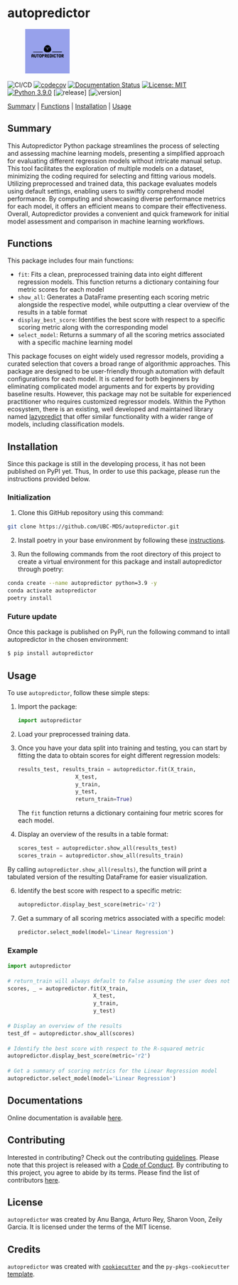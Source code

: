# autopredictor

<figure>
    <img src="https://github.com/UBC-MDS/autopredictor/blob/main/docs/img/image.png" width="100">
</figure>

![CI/CD](https://github.com/UBC-MDS/autopredictor/actions/workflows/ci-cd.yml/badge.svg) [![codecov](https://codecov.io/gh/UBC-MDS/autopredictor/branch/main/graph/badge.svg)](https://codecov.io/gh/UBC-MDS/autopredictor) [![Documentation Status](https://readthedocs.org/projects/autopredictor/badge/?version=latest)](https://autopredictor.readthedocs.io/en/latest/?badge=latest) [![License: MIT](https://img.shields.io/badge/License-MIT-yellow.svg)](https://opensource.org/licenses/MIT) [![Python 3.9.0](https://img.shields.io/badge/python-3.9.0-blue.svg)](https://www.python.org/downloads/release/python-390/) [![release](https://img.shields.io/github/release-date/UBC-MDS/autopredictor)] [![version](https://img.shields.io/github/v/release/UBC-MDS/autopredictor)]

[Summary](#summary) | [Functions](#functions) | [Installation](#installation) | [Usage](#usage)

## Summary

This Autopredictor Python package streamlines the process of selecting and assessing machine learning models, presenting a simplified approach for evaluating different regression models without intricate manual setup. This tool facilitates the exploration of multiple models on a dataset, minimizing the coding required for selecting and fitting various models. Utilizing preprocessed and trained data, this package evaluates models using default settings, enabling users to swiftly comprehend model performance. By computing and showcasing diverse performance metrics for each model, it offers an efficient means to compare their effectiveness. Overall, Autopredictor provides a convenient and quick framework for initial model assessment and comparison in machine learning workflows.

## Functions

This package includes four main functions:
- `fit`: Fits a clean, preprocessed training data into eight different regression models. This function returns a dictionary containing four metric scores for each model
- `show_all`: Generates a DataFrame presenting each scoring metric alongside the respective model, while outputting a clear overview of the results in a table format
- `display_best_score`: Identifies the best score with respect to a specific scoring metric along with the corresponding model
- `select_model`: Returns a summary of all the scoring metrics associated with a specific machine learning model

This package focuses on eight widely used regressor models, providing a curated selection that covers a broad range of algorithmic approaches. This package are designed to be user-friendly through automation with default configurations for each model. It is catered for both beginners by eliminating complicated model arguments and for experts by providing baseline results. However, this package may not be suitable for experienced practitioner who requires customized regressor models. Within the Python ecosystem, there is an existing, well developed and maintained library named [lazypredict](https://pypi.org/project/lazypredict/) that offer similar functionality with a wider range of models, including classification models.

## Installation

Since this package is still in the developing process, it has not been published on PyPI yet. Thus, In order to use this package, please run the instructions provided below.

### Initialization
1. Clone this GitHub repository using this command:
```bash
git clone https://github.com/UBC-MDS/autopredictor.git
```

2. Install poetry in your base environment by following these [instructions](https://python-poetry.org/docs/#installation).

3. Run the following commands from the root directory of this project to create a virtual environment for this package and install autopredictor through poetry:
```bash
conda create --name autopredictor python=3.9 -y
conda activate autopredictor
poetry install
```

### Future update

Once this package is published on PyPi, run the following command to intall autopredictor in the chosen environment:
```bash
$ pip install autopredictor
```

## Usage


To use `autopredictor`, follow these simple steps:

1. Import the package:

    ```python
    import autopredictor
    ```

2. Load your preprocessed training data.


3. Once you have your data split into training and testing, you can start by fitting the data to obtain scores for eight different regression models:
    ```python
    results_test, results_train = autopredictor.fit(X_train,
                      X_test,
                      y_train,
                      y_test,
                      return_train=True)
    ```

    The `fit` function returns a dictionary containing four metric scores for each model.

5. Display an overview of the results in a table format:

    ```python
    scores_test = autopredictor.show_all(results_test)
    scores_train = autopredictor.show_all(results_train)
    ```

By calling `autopredictor.show_all(results)`, the function will print a tabulated version of the resulting DataFrame for easier visualization.

6. Identify the best score with respect to a specific metric:

    ```python
    autopredictor.display_best_score(metric='r2')
    ```

7. Get a summary of all scoring metrics associated with a specific model:

    ```python
    predictor.select_model(model='Linear Regression')
    ```

### Example

```python
import autopredictor

# return_train will always default to False assuming the user does not want to see the train scores
scores, _ = autopredictor.fit(X_train, 
                           X_test, 
                           y_train, 
                           y_test)

# Display an overview of the results
test_df = autopredictor.show_all(scores)

# Identify the best score with respect to the R-squared metric
autopredictor.display_best_score(metric='r2')

# Get a summary of scoring metrics for the Linear Regression model
autopredictor.select_model(model='Linear Regression')
```

## Documentations
Online documentation is available [here](https://readthedocs.org/projects/autopredictor/).

## Contributing

Interested in contributing? Check out the contributing [guidelines](https://github.com/UBC-MDS/autopredictor/blob/main/CONTRIBUTING.md). Please note that this project is released with a [Code of Conduct](https://github.com/UBC-MDS/autopredictor/blob/main/CONDUCT.md). By contributing to this project, you agree to abide by its terms. Please find the list of contributors [here](https://github.com/UBC-MDS/autopredictor/blob/main/CONTRIBUTORS.md).

## License

`autopredictor` was created by Anu Banga, Arturo Rey, Sharon Voon, Zeily Garcia. It is licensed under the terms of the MIT license.

## Credits

`autopredictor` was created with [`cookiecutter`](https://cookiecutter.readthedocs.io/en/latest/) and the `py-pkgs-cookiecutter` [template](https://github.com/py-pkgs/py-pkgs-cookiecutter).
